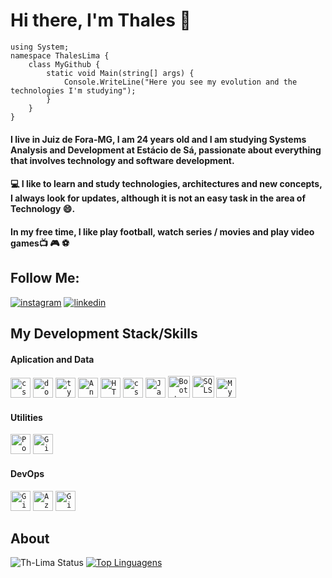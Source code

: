 # Hi there, I'm Thales 👋

    using System;
    namespace ThalesLima {
        class MyGithub {
            static void Main(string[] args) {
                Console.WriteLine("Here you see my evolution and the technologies I'm studying");
            }
        }
    }
    

#### I live in Juiz de Fora-MG, I am 24 years old and I am studying Systems Analysis and Development at Estácio de Sá, passionate about everything that involves technology and software development.

#### :computer: I like to learn and study technologies, architectures and new concepts, I always look for updates, although it is not an easy task in the area of ​​ Technology :smile:. 

#### In my free time, I like play football, watch series / movies and play video games:tv: :video_game: :soccer:	

## Follow Me: 
[![instagram](https://user-images.githubusercontent.com/36715075/87362926-6b7da380-c546-11ea-8664-d961d6c86ace.png)](https://www.instagram.com/les.tha/)
[![linkedin](https://user-images.githubusercontent.com/36715075/87363855-70435700-c548-11ea-8dd5-dc7f879318cb.png)](https://www.linkedin.com/in/thales-lima-918245191/)

## My Development Stack/Skills

#### Aplication and Data
<code><img height="32" src="https://cdn.worldvectorlogo.com/logos/c--4.svg" alt="csharp"></img></code>
<code><img height="32" src="https://upload.wikimedia.org/wikipedia/commons/thumb/e/ee/.NET_Core_Logo.svg/512px-.NET_Core_Logo.svg.png" alt="dotNET"></img></code>
<code><img height="32"  src="https://res.cloudinary.com/practicaldev/image/fetch/s--LkL103Qa--/c_imagga_scale,f_auto,fl_progressive,h_900,q_auto,w_1600/https://d2eip9sf3oo6c2.cloudfront.net/tags/images/000/000/377/landscape/typescriptlang.png" alt="typescript"></img></code>
<code><img height="32"  src="https://img2.gratispng.com/20180701/rht/kisspng-angularjs-logo-javascript-security-token-5b38e22b8a3f38.7851363415304545715663.jpg" alt="Angular"></img></code>
<code><img height="32" src="https://cdn.pixabay.com/photo/2017/08/05/11/16/logo-2582748__340.png" alt="HTML5"></img></code>
<code><img height="32" src="https://cdn2.iconfinder.com/data/icons/social-icon-3/512/social_style_3_css3-512.png" alt="css3"></img></code>
<code><img height="32" src="https://trickdroid.org/wp-content/uploads/2019/12/Sobre-JavaScript-Definicao-Historia-Usos-e-Forcas.png" alt="JavaScript"></img></code>
<code><img height="35" src="https://img.icons8.com/color/452/bootstrap.png" alt="Bootstrap"></img></code>
<code><img height="35" src="https://img.favpng.com/22/10/16/microsoft-sql-server-computer-servers-database-png-favpng-va8JVV1AG0jXJjFwQmntXJKcq_t.jpg" alt="SQLServer"></img></code>
<code><img height="32" src="https://www.duchess-france.org/wp-content/uploads/2015/07/mysql-logo-png.png" alt="MySQL"></img></code>

#### Utilities
<code><img height="32" src="https://user-images.githubusercontent.com/2676579/34940598-17cc20f0-f9be-11e7-8c6d-f0190d502d64.png" alt="Postman"></img></code>
<code><img height="32" src="https://hasura.io/blog/content/images/downloaded_images/setting-up-git-bash-for-windows-e26b59e44257/1-Je4yF-xdHEluVvmS0qw8JQ.png" alt="GitBash"></img></code>

#### DevOps
<code><img height="32" src="https://cdn3.iconfinder.com/data/icons/inficons/512/github.png" alt="GitHub"></img></code>
<code><img height="32" src="https://aidanfinn.com/wp-content/uploads/2019/08/AzureDevOps.png" alt="AzureDevOps"></img></code>
<code><img height="32" src="https://upload.wikimedia.org/wikipedia/commons/thumb/3/3f/Git_icon.svg/1024px-Git_icon.svg.png" alt="Git"></img></code>

## About 
![Th-Lima Status](https://github-readme-stats.vercel.app/api?username=Th-Lima&show_icons=true&theme=dark)
[![Top Linguagens](https://github-readme-stats.vercel.app/api/top-langs/?username=Th-Lima&layout=compact&theme=dark)](https://github.com/anuraghazra/github-readme-stats)



<!--
**Th-Lima/Th-Lima** is a ✨ _special_ ✨ repository because its `README.md` (this file) appears on your GitHub profile.
